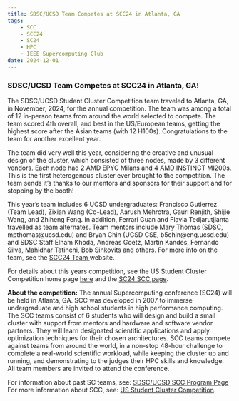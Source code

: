 ```yaml
---
title: SDSC/UCSD Team Competes at SCC24 in Atlanta, GA
tags:
    - SCC
    - SCC24
    - SC24
    - HPC
    - IEEE Supercomputing Club
date: 2024-12-01
---
```


<h3>SDSC/UCSD Team Competes at SCC24 in Atlanta, GA!</h3>
<p>
The SDSC/UCSD Student Cluster Competition team traveled to Atlanta, GA, in November, 2024, for the annual competition. The team was among a total of 12 in-person teams from around the world selected to compete. The team scored 
  4th overall, and best in the US/European teams, getting the highest score after the Asian teams 
  (with 12 H100s). Congratulations to the team for another excellent year.
</p>
<p>
The team did very well this year, considering the creative and unusual design of the cluster, which consisted of 
  three nodes, made by 3 different vendors. Each node had 2 AMD EPYC  Milans and 4 AMD INSTINCT MI200s. 
  This is the first heterogenous cluster ever brought to the competition. The team sends it’s 
  thanks to our mentors and sponsors for their support and for stopping by the booth!
</p>
<p>
This year’s team includes 6 UCSD undergraduates: Francisco Gutierrez (Team Lead), Zixian Wang (Co-Lead),
  Aarush Mehrotra, Gauri Renjith, Shijie Wang, and Zhiheng Feng. In addition, Ferrari Guan and 
  Flavia Tedjarutjianta travelled as team alternates. Team mentors include Mary Thomas (SDSC, mpthomas@ucsd.edu) 
  and Bryan Chin (UCSD CSE, b5chin@eng.ucsd.edu) and SDSC Staff Elham Khoda, Andreas Goetz, 
  Martin Kandes, Fernando Silva, Mahidhar Tatineni, Bob Sinkovits and others. 
  For more info on the team, see the <a href="https://hpc-students.sdsc.edu/scc/scc24/">SCC24 Team </a> website.
</p>

<p>
For details about this years competition, see the US Student Cluster Competition home page <a href="https://www.studentclustercompetition.us/">here</a> and the <a href="https://sc24.supercomputing.org/program/studentssc/student-cluster-competition/">SC24 SCC page</a>.
</p>
<p>
<b>About the competition:</b> The annual Supercomputing conference (SC24) will be held in Atlanta, GA. SCC was developed in 2007 to immerse undergraduate and high school students in high performance computing. The SCC teams consist of 6 students who will design and build a small cluster with support from mentors and hardware and software vendor partners. They will learn designated scientific applications and apply optimization techniques for their chosen architectures. SCC teams compete against teams from around the world, in a non-stop 48-hour challenge to complete a real-world scientific workload, while keeping the cluster up and running, and demonstrating to the judges their HPC skills and knowledge. All team members are invited to attend the conference. 
</P>
<P>
For information about past SC teams, see: <a href="https://hpc-students.sdsc.edu/scc/">SDSC/UCSD SCC Program Page</a> 
For more information about SCC, see: <a href="https://studentclustercompetition.us/">US Student Cluster Competition</a>.
</p>

